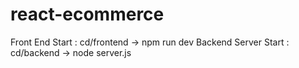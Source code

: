 # react-ecommerce
Front End Start : cd/frontend -> npm run dev
Backend Server Start : cd/backend -> node server.js
